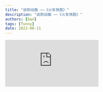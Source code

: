 ```yaml
---
title: "讽刺动画 ——《火车快跑》"
description: "讽刺动画 ——《火车快跑》"
authors: [ban]
tags: [funny]
date: 2022-08-11
---
```


<iframe src="https://player.bilibili.com/player.html?bvid=BV1Zt411H7h7" scrolling="no" frameBorder="no" framespacing="0" allowFullScreen={false}></iframe>
